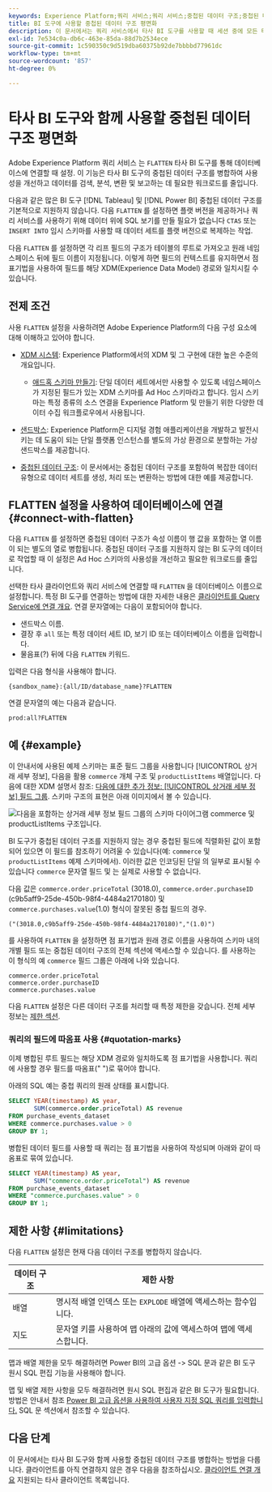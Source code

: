 ```yaml
---
keywords: Experience Platform;쿼리 서비스;쿼리 서비스;중첩된 데이터 구조;중첩된 데이터;병합;중첩된 데이터 병합;
title: BI 도구에 사용할 중첩된 데이터 구조 평면화
description: 이 문서에서는 쿼리 서비스에서 타사 BI 도구를 사용할 때 세션 중에 모든 테이블 및 뷰에 대한 XDM 스키마를 병합하는 방법을 설명합니다.
exl-id: 7e534c0a-db6c-463e-85da-88d7b2534ece
source-git-commit: 1c590350c9d519dba60375b92de7bbbbd77961dc
workflow-type: tm+mt
source-wordcount: '857'
ht-degree: 0%

---
```


# 타사 BI 도구와 함께 사용할 중첩된 데이터 구조 평면화

Adobe Experience Platform 쿼리 서비스 는 `FLATTEN` 타사 BI 도구를 통해 데이터베이스에 연결할 때 설정. 이 기능은 타사 BI 도구의 중첩된 데이터 구조를 병합하여 사용성을 개선하고 데이터를 검색, 분석, 변환 및 보고하는 데 필요한 워크로드를 줄입니다.

다음과 같은 많은 BI 도구 [!DNL Tableau] 및 [!DNL Power BI] 중첩된 데이터 구조를 기본적으로 지원하지 않습니다. 다음 `FLATTEN` 를 설정하면 플랫 버전을 제공하거나 쿼리 서비스를 사용하기 위해 데이터 위에 SQL 보기를 만들 필요가 없습니다 `CTAS` 또는 `INSERT INTO` 임시 스키마를 사용할 때 데이터 세트를 플랫 버전으로 복제하는 작업.

다음 `FLATTEN` 를 설정하면 각 리프 필드의 구조가 테이블의 루트로 가져오고 원래 네임스페이스 뒤에 필드 이름이 지정됩니다. 이렇게 하면 필드의 컨텍스트를 유지하면서 점 표기법을 사용하여 필드를 해당 XDM(Experience Data Model) 경로와 일치시킬 수 있습니다.

## 전제 조건

사용 `FLATTEN` 설정을 사용하려면 Adobe Experience Platform의 다음 구성 요소에 대해 이해하고 있어야 합니다.

* [XDM 시스템](../../xdm/home.md): Experience Platform에서의 XDM 및 그 구현에 대한 높은 수준의 개요입니다.

   * [애드혹 스키마 만들기](../../xdm/tutorials/ad-hoc.md): 단일 데이터 세트에서만 사용할 수 있도록 네임스페이스가 지정된 필드가 있는 XDM 스키마를 Ad Hoc 스키마라고 합니다. 임시 스키마는 특정 종류의 소스 연결을 Experience Platform 및 만들기 위한 다양한 데이터 수집 워크플로우에서 사용됩니다.

* [샌드박스](../../sandboxes/home.md): Experience Platform은 디지털 경험 애플리케이션을 개발하고 발전시키는 데 도움이 되는 단일 플랫폼 인스턴스를 별도의 가상 환경으로 분할하는 가상 샌드박스를 제공합니다.

* [중첩된 데이터 구조](./nested-data-structures.md): 이 문서에서는 중첩된 데이터 구조를 포함하여 복잡한 데이터 유형으로 데이터 세트를 생성, 처리 또는 변환하는 방법에 대한 예를 제공합니다.

## FLATTEN 설정을 사용하여 데이터베이스에 연결 {#connect-with-flatten}

다음 `FLATTEN` 를 설정하면 중첩된 데이터 구조가 속성 이름이 행 값을 포함하는 열 이름이 되는 별도의 열로 병합됩니다. 중첩된 데이터 구조를 지원하지 않는 BI 도구의 데이터로 작업할 때 이 설정은 Ad Hoc 스키마의 사용성을 개선하고 필요한 워크로드를 줄입니다.

선택한 타사 클라이언트와 쿼리 서비스에 연결할 때 `FLATTEN` 을 데이터베이스 이름으로 설정합니다. 특정 BI 도구를 연결하는 방법에 대한 자세한 내용은 [클라이언트를 Query Service에 연결 개요](../clients/overview.md). 연결 문자열에는 다음이 포함되어야 합니다.

* 샌드박스 이름.
* 결장 후 `all` 또는 특정 데이터 세트 ID, 보기 ID 또는 데이터베이스 이름을 입력합니다.
* 물음표(?) 뒤에 다음 `FLATTEN` 키워드.

입력은 다음 형식을 사용해야 합니다.

```terminal
{sandbox_name}:{all/ID/database_name}?FLATTEN
```

연결 문자열의 예는 다음과 같습니다.

```terminal
prod:all?FLATTEN
```

## 예 {#example}

이 안내서에 사용된 예제 스키마는 표준 필드 그룹을 사용합니다 [!UICONTROL 상거래 세부 정보], 다음을 활용 `commerce` 개체 구조 및 `productListItems` 배열입니다. 다음에 대한 XDM 설명서 참조: [다음에 대한 추가 정보: [!UICONTROL 상거래 세부 정보] 필드 그룹](../../xdm/field-groups/event/commerce-details.md). 스키마 구조의 표현은 아래 이미지에서 볼 수 있습니다.

![다음을 포함하는 상거래 세부 정보 필드 그룹의 스키마 다이어그램 `commerce` 및 `productListItems` 구조입니다.](../images/essential-concepts/commerce-details.png)

BI 도구가 중첩된 데이터 구조를 지원하지 않는 경우 중첩된 필드에 직렬화된 값이 포함되어 있으면 이 필드를 참조하기 어려울 수 있습니다(예: `commerce` 및 `productListItems` 예제 스키마에서). 이러한 값은 인코딩된 단일 의 일부로 표시될 수 있습니다 `commerce` 문자열 필드 및 는 실제로 사용할 수 없습니다.

다음 값은 `commerce.order.priceTotal` (3018.0), `commerce.order.purchaseID` (c9b5aff9-25de-450b-98f4-4484a2170180) 및 `commerce.purchases.value`(1.0) 형식이 잘못된 중첩 필드의 경우.

```terminal
("(3018.0,c9b5aff9-25de-450b-98f4-4484a2170180)","(1.0)")
```

를 사용하여 `FLATTEN` 을 설정하면 점 표기법과 원래 경로 이름을 사용하여 스키마 내의 개별 필드 또는 중첩된 데이터 구조의 전체 섹션에 액세스할 수 있습니다. 를 사용하는 이 형식의 예 `commerce` 필드 그룹은 아래에 나와 있습니다.

```terminal
commerce.order.priceTotal
commerce.order.purchaseID
commerce.purchases.value
```

다음 `FLATTEN` 설정은 다른 데이터 구조를 처리할 때 특정 제한을 갖습니다. 전체 세부 정보는 [제한 섹션](#limitations).

### 쿼리의 필드에 따옴표 사용 {#quotation-marks}

이제 병합된 루트 필드는 해당 XDM 경로와 일치하도록 점 표기법을 사용합니다. 쿼리에 사용할 경우 필드를 따옴표(&quot; &quot;)로 묶어야 합니다.

아래의 SQL 예는 중첩 쿼리의 원래 상태를 표시합니다.

```sql
SELECT YEAR(timestamp) AS year,
       SUM(commerce.order.priceTotal) AS revenue
FROM purchase_events_dataset
WHERE commerce.purchases.value > 0
GROUP BY 1;
```

병합된 데이터 필드를 사용할 때 쿼리는 점 표기법을 사용하여 작성되며 아래와 같이 따옴표로 묶여 있습니다.

```sql
SELECT YEAR(timestamp) AS year,
       SUM("commerce.order.priceTotal") AS revenue
FROM purchase_events_dataset
WHERE "commerce.purchases.value" > 0
GROUP BY 1;
```

## 제한 사항 {#limitations}

다음 `FLATTEN` 설정은 현재 다음 데이터 구조를 병합하지 않습니다.

| 데이터 구조 | 제한 사항 |
|---|---|
| 배열 | 명시적 배열 인덱스 또는 `EXPLODE` 배열에 액세스하는 함수입니다. |
| 지도 | 문자열 키를 사용하여 맵 아래의 값에 액세스하여 맵에 액세스합니다. |

맵과 배열 제한을 모두 해결하려면 Power BI의 고급 옵션 -> SQL 문과 같은 BI 도구 원시 SQL 편집 기능을 사용해야 합니다.

맵 및 배열 제한 사항을 모두 해결하려면 원시 SQL 편집과 같은 BI 도구가 필요합니다. 방법은 안내서 참조 [Power BI 고급 옵션을 사용하여 사용자 지정 SQL 쿼리를 입력합니다.](../clients/power-bi.md#import-tables-using-custom-sql) SQL 문 섹션에서 참조할 수 있습니다.

## 다음 단계

이 문서에서는 타사 BI 도구와 함께 사용할 중첩된 데이터 구조를 병합하는 방법을 다룹니다. 클라이언트를 아직 연결하지 않은 경우 다음을 참조하십시오. [클라이언트 연결 개요](../clients/overview.md) 지원되는 타사 클라이언트 목록입니다.
